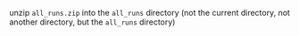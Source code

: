 unzip ```all_runs.zip``` into the ```all_runs``` directory (not the current directory, not another directory, but the ```all_runs``` directory)
